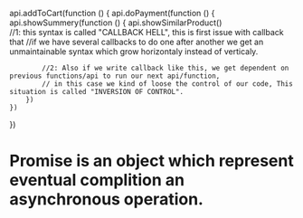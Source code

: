 
api.addToCart(function () {
    api.doPayment(function () {
        api.showSummery(function () {
            api.showSimilarProduct()    
            //1: this syntax is called  "CALLBACK HELL", this is first issue with callback that 
            //if we have several callbacks to do one after another we get an unmaintainable syntax which grow horizontaly instead of verticaly.

            //2: Also if we write callback like this, we get dependent on previous functions/api to run our next api/function,
            // in this case we kind of loose the control of our code, This situation is called "INVERSION OF CONTROL".
        })
    })
})

# Promise is an object which represent eventual complition an asynchronous operation. 
